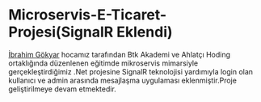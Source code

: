 # Microservis-E-Ticaret-Projesi(SignalR Eklendi)

[İbrahim Gökyar](https://www.linkedin.com/in/ibrahimgokyar/) hocamız tarafından Btk Akademi ve Ahlatçı Hoding ortaklığında düzenlenen eğitimde mikroservis mimarsiyle gerçekleştirdiğimiz .Net projesine SignalR teknolojisi yardımıyla login olan kullanıcı ve admin arasında mesajlaşma uygulaması eklenmiştir.Proje geliştirilmeye devam etmektedir.






